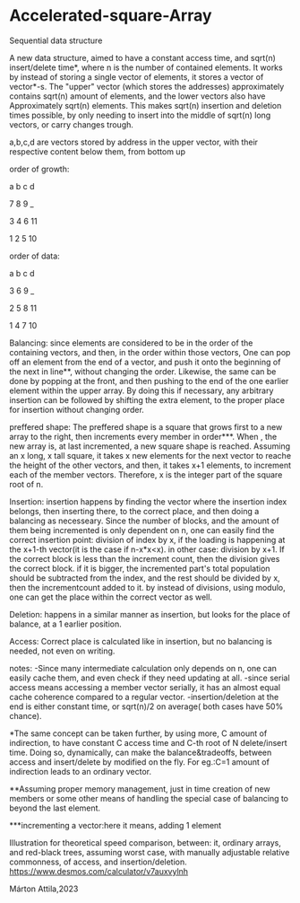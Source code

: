 # Accelerated-square-Array
Sequential data structure

A new data structure, aimed to have a constant access time, and sqrt(n) insert/delete time*, where n is the number of contained elements.
It works by instead of storing a single vector of elements, it stores a vector of vector*-s.
The "upper" vector (which stores the addresses) approximately contains sqrt(n) amount of elements, and the lower vectors also have
Approximately sqrt(n) elements. This makes sqrt(n) insertion and deletion times possible, by only needing to insert into the middle
of sqrt(n) long vectors, or carry changes trough.

a,b,c,d are vectors stored by address in the upper vector, with their respective content below them, from bottom up

order of growth:

a b c d

7 8 9 _

3 4 6 11

1 2 5 10 

order of data:

a b c d

3 6 9 _

2 5 8 11

1 4 7 10

Balancing:
since elements are considered to be in the order of the containing vectors, and then, in the order within those vectors,
One can pop off an element from the end of a vector, and push it onto the beginning of the next in line**, without changing the order.
Likewise, the same can be done by popping at the front, and then pushing to the end of the one earlier element within the upper array.
By doing this if necessary, any arbitrary insertion can be followed by shifting the extra element, to the proper place for insertion
without changing order.

preffered shape:
The preffered shape is a square that grows first to a new array to the right, then increments every member in order***. When , the new array
is, at last incremented, a new square shape is reached. 
Assuming an x long, x tall square, it takes x new elements for the next vector to reache the height of the other vectors, and then, 
it takes x+1 elements, to increment each of the member vectors. 
Therefore, x is the integer part of the square root of n.

Insertion:
insertion happens by finding the vector where the insertion index belongs, then inserting there, to the correct place, 
and then doing a balancing as necesseary.
Since the number of blocks, and the amount of them being incremented is only dependent on n, 
one can easily find the correct insertion point:
  division of index by x, if the loading is happening at the x+1-th vector(it is the case if n-x*x<x).
  in other case: division by x+1. If the correct block is less than the increment count, then the division gives the correct block.
  if it is bigger, the incremented part's total population should be subtracted from the index,
  and the rest should be divided by x, then the incrementcount added to it.
  by instead of divisions, using modulo, one can get the place within the correct vector as well.

Deletion:
happens in a similar manner as insertion, but looks for the place of balance, at a 1 earlier position.

Access:
Correct place is calculated like in insertion, but no balancing is needed, not even on writing.

notes:
  -Since many intermediate calculation only depends on n, 
  one can easily cache them, and even check if they need updating at all.
  -since serial access means accessing a member vector serially, it has an almost equal cache coherence compared to a regular vector.
  -insertion/deletion at the end is either constant time, or sqrt(n)/2 on average( both cases have 50% chance).
  

*The same concept can be taken further, by using more, C amount of indirection, 
to have constant C access time and C-th root of N delete/insert time.
  Doing so, dynamically, can make the balance&tradeoffs, between access and insert/delete by modified on the fly.
  For eg.:C=1 amount of indirection leads to an ordinary vector.

**Assuming proper memory management, just in time creation of new members or some other means of handling the special case of balancing
to beyond the last element.

***incrementing a vector:here it means, adding 1 element



Illustration for theoretical speed comparison, between: it, ordinary arrays, and red-black trees, assuming worst case,
with manually adjustable relative commonness, of access, and insertion/deletion.
https://www.desmos.com/calculator/v7auxvylnh


Márton Attila,2023
